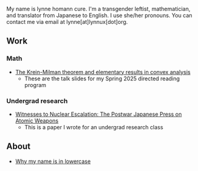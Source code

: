 My name is lynne homann cure. I'm a transgender leftist, mathematician, and translator from Japanese to English. I use she/her pronouns. You can contact me via email at lynne[at]lynnux[dot]org.

## Work
### Math
- [The Krein-Milman theorem and elementary results in convex analysis](/drp-2025)
    - These are the talk slides for my Spring 2025 directed reading program

### Undergrad research
- [Witnesses to Nuclear Escalation: The Postwar Japanese Press on Atomic Weapons](/hglo-paper)
    - This is a paper I wrote for an undergrad research class

## About
- [Why my name is in lowercase](/name)
